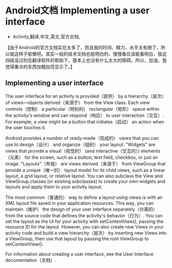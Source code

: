 # Android文档 Implementing a user interface
- Activity,翻译,中文,英文,官方文档,


【由于Android的官方文档实在太多了，而且我的时间、精力、水平太有限了，所以就这样子偷懒吧。其实一般的技术文档也挺明白的，慢慢看应该能看明白，我这四级没过的在翻译软件的帮助下，基本上也没有什么太大的障碍。所以，加油。我觉得重点的东西加粗加亮显示了。】


## Implementing a user interface

The user interface for an activity is provided（提供） by a hierarchy（层次） of views—objects derived（来源于） from the View class. Each view controls（控制） a particular（特别的） rectangular（矩形） space within the activity's window and can respond（响应） to user interaction（交互）. For example, a view might be a button that initiates（启动） an action when the user touches it.

Android provides a number of ready-made（现成的） views that you can use to design（设计） and organize（组织） your layout. "Widgets" are views that provide a visual（视觉的） (and interactive（交互的）) elements（元素） for the screen, such as a button, text field, checkbox, or just an image. "Layouts"（布局） are views derived（来源于） from ViewGroup that provide a unique（唯一的） layout model for its child views, such as a linear layout, a grid layout, or relative layout. You can also subclass the View and ViewGroup classes (or existing subclasses) to create your own widgets and layouts and apply them to your activity layout.

The most common（普通的） way to define a layout using views is with an XML layout file saved in your application resources. This way, you can maintain（维护） the design of your user interface separately（分离的） from the source code that defines the activity's behavior（行为）. You can set the layout as the UI for your activity with setContentView(), passing the resource ID for the layout. However, you can also create new Views in your activity code and build a view hierarchy（层次） by inserting new Views into a ViewGroup, then use that layout by passing the root ViewGroup to setContentView().

For information about creating a user interface, see the User Interface documentation（文档）.
